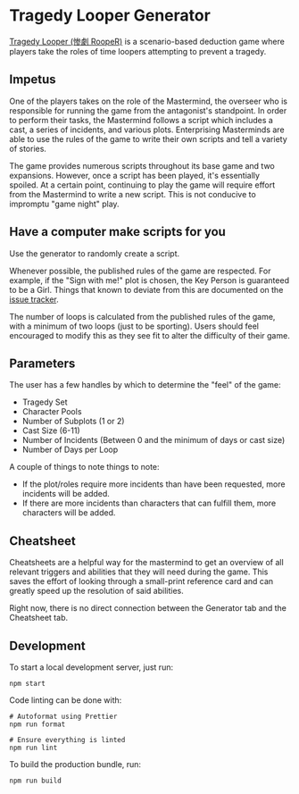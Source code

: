 # Tragedy Looper Generator

[Tragedy Looper (惨劇 RoopeR)](https://boardgamegeek.com/boardgame/148319/tragedy-looper)
is a scenario-based deduction game where players take the roles of time
loopers attempting to prevent a tragedy.

## Impetus

One of the players takes on the role of the Mastermind, the overseer who is
responsible for running the game from the antagonist's standpoint. In order
to perform their tasks, the Mastermind follows a script which includes a
cast, a series of incidents, and various plots. Enterprising Masterminds are
able to use the rules of the game to write their own scripts and tell a
variety of stories.

The game provides numerous scripts throughout its base game and two expansions.
However, once a script has been played, it's essentially spoiled. At a
certain point, continuing to play the game will require effort from the
Mastermind to write a new script. This is not conducive to impromptu "game
night" play.

## Have a computer make scripts for you

Use the generator to randomly create a script.

Whenever possible, the published rules of the game are respected. For example,
if the "Sign with me!" plot is chosen, the Key Person is guaranteed to be a
Girl. Things that known to deviate from this are documented on the
[issue tracker](https://github.com/alephtwo/tragedy-looper-generator/issues).

The number of loops is calculated from the published rules of the game, with
a minimum of two loops (just to be sporting). Users should feel encouraged to
modify this as they see fit to alter the difficulty of their game.

## Parameters

The user has a few handles by which to determine the "feel" of the game:

- Tragedy Set
- Character Pools
- Number of Subplots (1 or 2)
- Cast Size (6-11)
- Number of Incidents (Between 0 and the minimum of days or cast size)
- Number of Days per Loop

A couple of things to note things to note:

- If the plot/roles require more incidents than have been requested, more
  incidents will be added.
- If there are more incidents than characters that can fulfill them, more
  characters will be added.

## Cheatsheet

Cheatsheets are a helpful way for the mastermind to get an overview of all
relevant triggers and abilities that they will need during the game. This
saves the effort of looking through a small-print reference card and can
greatly speed up the resolution of said abilities.

Right now, there is no direct connection between the Generator tab and the
Cheatsheet tab.

## Development

To start a local development server, just run:

```shell
npm start
```

Code linting can be done with:

```shell
# Autoformat using Prettier
npm run format

# Ensure everything is linted
npm run lint
```

To build the production bundle, run:

```shell
npm run build
```
